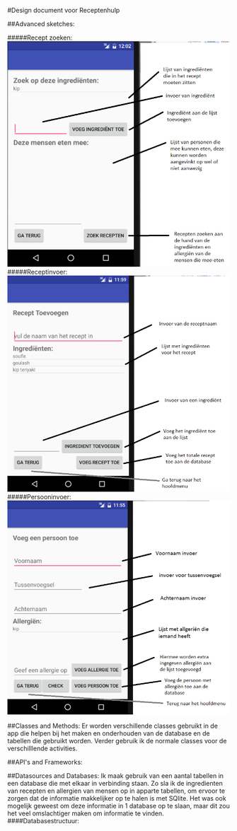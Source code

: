 #Design document voor Receptenhulp

##Advanced sketches:

#####Recept zoeken:
![alt text](https://github.com/ndevisscher/Programmeerproject/blob/master/doc/ZoekRecept.png "1")
#####Receptinvoer:
![alt text](https://github.com/ndevisscher/Programmeerproject/blob/master/doc/receptInvoer.png "1")
#####Persooninvoer:
![alt text](https://github.com/ndevisscher/Programmeerproject/blob/master/doc/PersoonInvoer.png "1")

##Classes and Methods:
Er worden verschillende classes gebruikt in de app die helpen bij het maken en onderhouden van de database en de tabellen die gebruikt worden. Verder gebruik ik de normale classes voor de verschilllende activities.

##API's and Frameworks:

##Datasources and Databases:
Ik maak gebruik van een aantal tabellen in een database die met elkaar in verbinding staan. Zo sla ik de ingredienten van recepten en allergien van mensen op in apparte tabellen, om ervoor te zorgen dat de informatie makkelijker op te halen is met SQlite. Het was ook mogelijk geweest om deze informatie in 1 database op te slaan, maar dit zou het veel omslachtiger maken om informatie te vinden. <br>
####Databasestructuur:


